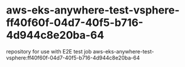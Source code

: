 # aws-eks-anywhere-test-vsphere-ff40f60f-04d7-40f5-b716-4d944c8e20ba-64
repository for use with E2E test job aws-eks-anywhere-test-vsphere:ff40f60f-04d7-40f5-b716-4d944c8e20ba-64
